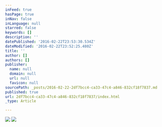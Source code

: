 ```yaml
---
inFeed: true
hasPage: true
inNav: false
inLanguage: null
starred: false
keywords: []
description: ''
datePublished: '2016-02-22T23:53:30.534Z'
dateModified: '2016-02-22T23:52:25.480Z'
title: ''
author: []
authors: []
publisher:
  name: null
  domain: null
  url: null
  favicon: null
sourcePath: _posts/2016-02-22-2df7bcc4-ca33-47c4-a846-832cf18f7837.md
published: true
url: 2df7bcc4-ca33-47c4-a846-832cf18f7837/index.html
_type: Article

---
```

![](https://the-grid-user-content.s3-us-west-2.amazonaws.com/d5fd3486-e37a-4ece-a418-4f34ebfd5afd.png)
![](https://the-grid-user-content.s3-us-west-2.amazonaws.com/974cf3dd-9fe5-498f-81e7-4a5e11199717.png)